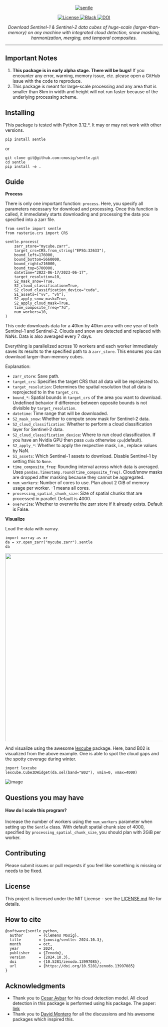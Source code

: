 <p align="center">
  <a href="https://github.com/cmosig/sentle/"><img src="https://github.com/cmosig/sentle/raw/main/docs/logo.png" alt="sentle"></a>
</p>

<p align="center">
<a href="https://opensource.org/licenses/MIT" target="_blank">
    <img src="https://img.shields.io/badge/License-MIT-blue.svg" alt="License">
</a>
<a href="https://peps.python.org/pep-0008/" target="_blank">
    <img src="https://img.shields.io/badge/code_style-pep8-blue" alt="Black">
</a>
<a href="https://doi.org/10.5281/zenodo.13997085"><img src="https://zenodo.org/badge/DOI/10.5281/zenodo.13997085.svg" alt="DOI"></a>

</p>
<p align="center">
    <em>Download Sentinel-1 & Sentinel-2 data cubes of huge-scale (larger-than-memory) on any machine with integrated cloud
detection, snow masking, harmonization, merging, and temporal composites.</em>
</p>

---
 
## Important Notes

1) **This package is in early alpha stage. There will be bugs!** If you encounter any error, warning, memory issue, etc. please open a GitHub issue with the code to reproduce.
2) This package is meant for large-scale processing and any area that is smaller than 8km in width and height will not run faster because of the underlying processing scheme. 

## Installing

This package is tested with Python 3.12.*. It may or may not work with other versions. 

```
pip install sentle
```
or 
```
git clone git@github.com:cmosig/sentle.git
cd sentle
pip install -e .
```

## Guide

**Process**

There is only one important function: `process`. Here, you specify all parameters necessary for download and processing. Once this function is called, it immediately starts downloading and processing the data you specified into a zarr file.

```
from sentle import sentle
from rasterio.crs import CRS

sentle.process(
    zarr_store="mycube.zarr",
    target_crs=CRS.from_string("EPSG:32633"),
    bound_left=176000,
    bound_bottom=5660000,
    bound_right=216000,
    bound_top=5700000,
    datetime="2022-06-17/2023-06-17",
    target_resolution=10,
    S2_mask_snow=True,
    S2_cloud_classification=True,
    S2_cloud_classification_device="cuda",
    S1_assets=["vv", "vh"],
    S2_apply_snow_mask=True,
    S2_apply_cloud_mask=True,
    time_composite_freq="7d",
    num_workers=10,
)
```
This code downloads data for a 40km by 40km area with one year of both Sentinel-1 and Sentinel-2. Clouds and snow are detected and replaced with NaNs. Data is also averaged every 7 days. 

Everything is parallelized across 10 workers and each worker immediately saves its results to the specified path to a `zarr_store`. This ensures you can download larger-than-memory cubes.

Explanation:
- `zarr_store`: Save path. 
- `target_crs`: Specifies the target CRS that all data will be reprojected to.
- `target_resolution`:  Determines the spatial resolution that all data is reprojected to in the `target_crs`. 
- `bound_*`: Spatial bounds in `target_crs` of the area you want to download. Undefined behavior if difference between opposite bounds is not divisible by `target_resolution`.
- `datetime`: Time range that will be downloaded.
- `S2_mask_snow`: Whether to compute snow mask for Sentinel-2 data.
- `S2_cloud_classification`: Whether to perform a cloud classification layer for Sentinel-2 data.
- `S2_cloud_classification_device`: Where to run cloud classification. If you have an Nvidia GPU then pass `cuda` otherwise `cpu`(default).
- `S2_apply_*`: Whether to apply the respective mask, i.e., replace values by NaN.
- `S1_assets`: Which Sentinel-1 assets to download. Disable Sentinel-1 by setting this to `None`.
- `time_composite_freq`: Rounding interval across which data is averaged. Uses `pandas.Timestamp.round(time_composite_freq)`. Cloud/snow masks are dropped after masking because they cannot be aggregated.
- `num_workers`: Number of cores to use. Plan about 2 GiB of memory usage per worker. -1 means all cores.
- `processing_spatial_chunk_size`: Size of spatial chunks that are processed in parallel. Default is 4000.
- `overwrite`: Whether to overwrite the zarr store if it already exists.  Default is False.

**Visualize**

Load the data with xarray. 

```
import xarray as xr
da = xr.open_zarr("mycube.zarr").sentle
da
```

<p align="center">
<img src="https://github.com/cmosig/sentle/assets/32590522/f487bba1-3c10-42a2-9b10-356ab2b44825" width="600">
</p>

And visualize using the awesome [lexcube](https://github.com/msoechting/lexcube) package. Here, band B02 is visualized from the above example. One is able to spot the cloud gaps and the spotty coverage during winter.

```
import lexcube
lexcube.Cube3DWidget(da.sel(band="B02"), vmin=0, vmax=4000)
```

![image](https://github.com/user-attachments/assets/13c4688a-be9d-4a43-adac-63536756f5e9)


## Questions you may have

#### How do I scale this program?
Increase the number of workers using the `num_workers` parameter when setting up the `Sentle` class. With default spatial chunk size of 4000, specified by `processing_spatial_chunk_size`, you should plan with 2GiB per worker.

## Contributing

Please submit issues or pull requests if you feel like something is missing or
needs to be fixed. 

## License

This project is licensed under the MIT License - see the [LICENSE.md](LICENSE.md) file for details.

## How to cite

```
@software{sentle_python,
  author       = {Clemens Mosig},
  title        = {cmosig/sentle: 2024.10.3},
  month        = oct,
  year         = 2024,
  publisher    = {Zenodo},
  version      = {2024.10.3},
  doi          = {10.5281/zenodo.13997085},
  url          = {https://doi.org/10.5281/zenodo.13997085}
}
```

## Acknowledgments

- Thank you to [Cesar Aybar](https://csaybar.github.io/) for his cloud detection model. All cloud detection in this package is performed using his package. The paper: [link](https://www.nature.com/articles/s41597-022-01878-2)
- Thank you to [David Montero](https://github.com/davemlz) for all the
discussions and his awesome packages which inspired this.
